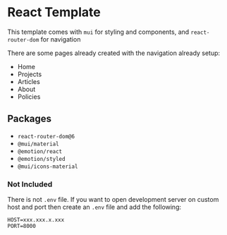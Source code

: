 # React Template

This template comes with `mui` for styling and components, and `react-router-dom` for navigation

There are some pages already created with the navigation already setup:
- Home
- Projects
- Articles
- About
- Policies

## Packages
- `react-router-dom@6`
- `@mui/material`
- `@emotion/react`
- `@emotion/styled`
- `@mui/icons-material`

### Not Included

There is not `.env` file. If you want to open development server on custom host and port then create an `.env` file and add the following:
```
HOST=xxx.xxx.x.xxx
PORT=8000
```